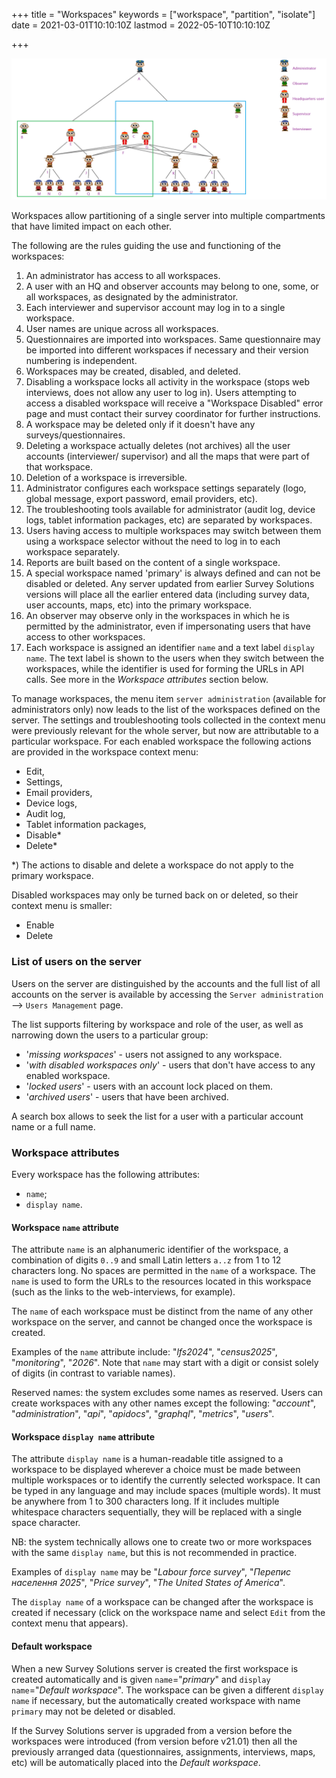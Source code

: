 +++
title = "Workspaces"
keywords = ["workspace", "partition", "isolate"]
date = 2021-03-01T10:10:10Z
lastmod = 2022-05-10T10:10:10Z

+++

<CENTER>
  <A href="images/workspaces.png">
     <IMG src="images/workspaces.png" width=800>
  </A>
</CENTER>

Workspaces allow partitioning of a single server into multiple compartments that have limited impact on each other.

The following are the rules guiding the use and functioning of the workspaces:

1. An administrator has access to all workspaces.
1. A user with an HQ and observer accounts may belong to one, some, or all workspaces, as designated by the administrator.
1. Each interviewer and supervisor account may log in to a single workspace.
1. User names are unique across all workspaces.
1. Questionnaires are imported into workspaces. Same questionnaire may be imported into different workspaces if necessary and their version numbering is independent.
1. Workspaces may be created, disabled, and deleted.
1. Disabling a workspace locks all activity in the workspace (stops web interviews, does not allow any user to log in). Users attempting to access a disabled workspace will receive a "Workspace Disabled" error page and must contact their survey coordinator for further instructions.
1. A workspace may be deleted only if it doesn't have any surveys/questionnaires.
1. Deleting a workspace actually deletes (not archives) all the user accounts (interviewer/ supervisor) and all the maps that were part of that workspace.
1. Deletion of a workspace is irreversible.
1. Administrator configures each workspace settings separately (logo, global message, export password, email providers, etc).
1. The troubleshooting tools available for administrator (audit log, device logs, tablet information packages, etc) are separated by workspaces.
1. Users having access to multiple workspaces may switch between them using a workspace selector without the need to log in to each workspace separately.
1. Reports are built based on the content of a single workspace.
1. A special workspace named 'primary' is always defined and can not be disabled or deleted. Any server updated from earlier Survey Solutions versions will place all the earlier entered data (including survey data, user accounts, maps, etc) into the primary workspace.
1. An observer may observe only in the workspaces in which he is permitted by the administrator, even if impersonating users that have access to other workspaces.
1. Each workspace is assigned an identifier `name` and a text label `display name`. The text label is shown to the users when they switch between the workspaces, while the identifier is used for forming the URLs in API calls. See more in the *Workspace attributes* section below.

To manage workspaces, the menu item `server administration` (available for administrators only) now leads to the list of the workspaces defined on the server. The settings and troubleshooting tools collected in the context menu were previously relevant for the whole server, but now are attributable to a particular workspace. For each enabled workspace the following actions are provided in the workspace context menu:

- Edit,
- Settings,
- Email providers,
- Device logs,
- Audit log,
- Tablet information packages,
- Disable*
- Delete*

*) The actions to disable and delete a workspace do not apply to the primary workspace.

Disabled workspaces may only be turned back on or deleted, so their context menu is smaller:

- Enable
- Delete

### List of users on the server

Users on the server are distinguished by the accounts and the full list of all
accounts on the server is available by accessing the `Server administration` -->
`Users Management` page.

The list supports filtering by workspace and role of the user, as well as
narrowing down the users to a particular group:

- '*missing workspaces*' - users not assigned to any workspace.
- '*with disabled workspaces only*' - users that don't have access to any enabled workspace.
- '*locked users*' - users with an account lock placed on them.
- '*archived users*' - users that have been archived.

A search box allows to seek the list for a user with a particular account
name or a full name.


### Workspace attributes

Every workspace has the following attributes:

- `name`;
- `display name`.

#### Workspace `name` attribute

The attribute `name` is an alphanumeric identifier of the workspace, a combination of digits `0..9` and small Latin letters `a..z` from 1 to 12 characters long. No spaces are permitted in the `name` of a workspace. The `name` is used to form the URLs to the resources located in this workspace (such as the links to the web-interviews, for example).

The `name` of each workspace must be distinct from the name of any other workspace on the server, and cannot be changed once the workspace is created.

Examples of the `name` attribute include: "*lfs2024*", "*census2025*", "*monitoring*", "*2026*".
Note that `name` may start with a digit or consist solely of digits (in contrast to variable names).

Reserved names: the system excludes some names as reserved. Users can create workspaces with any other names except the following: "*account*", "*administration*", "*api*", "*apidocs*", "*graphql*", "*metrics*", "*users*".

#### Workspace `display name` attribute

The attribute `display name` is a human-readable title assigned to a workspace to be displayed wherever a choice must be made between multiple workspaces or to identify the currently selected workspace. It can be typed in any language and may include spaces (multiple words). It must be anywhere from 1 to 300 characters long. If it includes multiple whitespace characters sequentially, they will be replaced with a single space character.

NB: the system technically allows one to create two or more workspaces with the same `display name`, but this is not recommended in practice.

Examples of `display name` may be "*Labour force survey*", "*Перепис населення 2025*", "*Price survey*", "*The United States of America*".

The `display name` of a workspace can be changed after the workspace is created if necessary (click on the workspace name and select `Edit` from the context menu that appears).

#### Default workspace

When a new Survey Solutions server is created the first workspace is created automatically and is given `name`="*primary*" and `display name`="*Default workspace*". The workspace can be given a different `display name` if necessary, but the automatically created workspace with name `primary` may not be deleted or disabled.

If the Survey Solutions server is upgraded from a version before the workspaces were introduced (from version before v21.01) then all the previously arranged data (questionnaires, assignments, interviews, maps, etc) will be automatically placed into the *Default workspace*.
